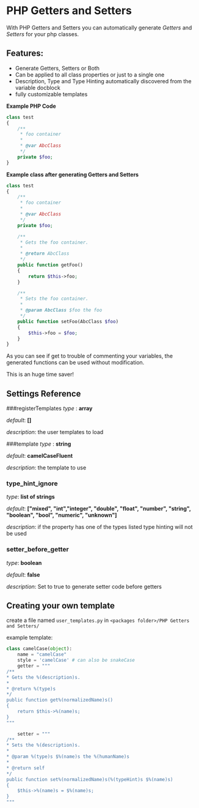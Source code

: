 PHP Getters and Setters
=======================


With PHP Getters and Setters you can automatically generate _Getters_ and _Setters_ for your php classes.

Features:
---------

* Generate Getters, Setters or Both
* Can be applied to all class properties or just to a single one
* Description, Type and Type Hinting automatically discovered from the variable docblock
* fully customizable templates


**Example PHP Code**


```php
class test
{
    /**
     * foo container
     *
     * @var AbcClass
     */
    private $foo;
}
```

**Example class after generating Getters and Setters**

```php
class test
{
    /**
     * foo container
     *
     * @var AbcClass
     */
    private $foo;

    /**
     * Gets the foo container.
     *
     * @return AbcClass
     */
    public function getFoo()
    {
        return $this->foo;
    }

    /**
     * Sets the foo container.
     *
     * @param AbcClass $foo the foo
     */
    public function setFoo(AbcClass $foo)
    {
        $this->foo = $foo;
    }
}
```

As you can see if get to trouble of commenting your variables, the generated functions can be used without modification.

This is an huge time saver!

Settings Reference
------------------

###registerTemplates
_type_   : **array**

_default_: **[]**

_description_: the user templates to load

###template
_type_   : **string**

_default_: **camelCaseFluent**

_description_: the template to use

### type_hint_ignore
_type_: **list of strings**

_default_: **["mixed", "int","integer", "double", "float", "number", "string", "boolean", "bool", "numeric", "unknown"]**

_description_: if the property has one of the types listed type hinting will not be used

### setter_before_getter
_type_: **boolean**

_default_: **false**

_description_: Set to true to generate setter code before getters

Creating your own template
--------------------------
create a file named ```user_templates.py``` in ```<packages folder>/PHP Getters and Setters/```

example template:
```python
class camelCase(object):
    name = "camelCase"
    style = 'camelCase' # can also be snakeCase
    getter = """
/**
* Gets the %(description)s.
*
* @return %(type)s
*/
public function get%(normalizedName)s()
{
    return $this->%(name)s;
}
"""

    setter = """
/**
* Sets the %(description)s.
*
* @param %(type)s $%(name)s the %(humanName)s
*
* @return self
*/
public function set%(normalizedName)s(%(typeHint)s $%(name)s)
{
    $this->%(name)s = $%(name)s;
}
"""
```
